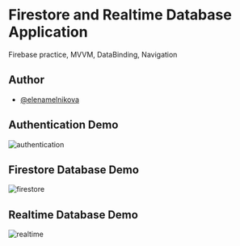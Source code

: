 # Firestore and Realtime Database Application
Firebase practice, MVVM, DataBinding, Navigation

## Author
- [@elenamelnikova](https://github.com/canadianExperience)

## Authentication Demo
![authentication](https://user-images.githubusercontent.com/45378000/158657327-6ba470a0-31b7-4e8f-8ded-03a1103535ee.png)

## Firestore Database Demo
![firestore](https://user-images.githubusercontent.com/45378000/158657395-c66bea56-b39d-4333-8ff7-7e06250060aa.png)

## Realtime Database Demo
![realtime](https://user-images.githubusercontent.com/45378000/158657545-2cb01e8e-1e19-4841-82d4-0b137c254220.png)
